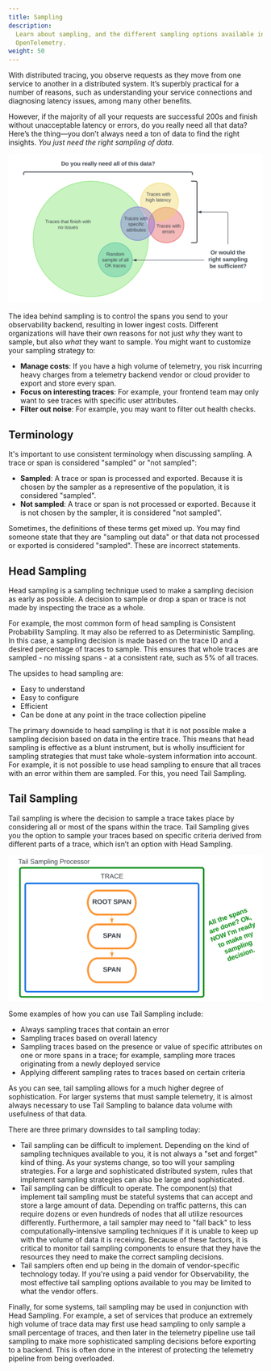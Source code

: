 ```yaml
---
title: Sampling
description:
  Learn about sampling, and the different sampling options available in
  OpenTelemetry.
weight: 50
---
```


With distributed tracing, you observe requests as they move from one service to
another in a distributed system. It’s superbly practical for a number of
reasons, such as understanding your service connections and diagnosing latency
issues, among many other benefits.

However, if the majority of all your requests are successful 200s and finish
without unacceptable latency or errors, do you really need all that data? Here’s
the thing—you don’t always need a ton of data to find the right insights. _You
just need the right sampling of data._

![Illustration shows that not all data needs to be traced, and that a sample of data is sufficient.](traces_venn_diagram.png)

The idea behind sampling is to control the spans you send to your observability
backend, resulting in lower ingest costs. Different organizations will have
their own reasons for not just _why_ they want to sample, but also _what_ they
want to sample. You might want to customize your sampling strategy to:

- **Manage costs**: If you have a high volume of telemetry, you risk incurring
  heavy charges from a telemetry backend vendor or cloud provider to export and
  store every span.
- **Focus on interesting traces**: For example, your frontend team may only want
  to see traces with specific user attributes.
- **Filter out noise**: For example, you may want to filter out health checks.

## Terminology

It's important to use consistent terminology when discussing sampling. A trace
or span is considered "sampled" or "not sampled":

- **Sampled**: A trace or span is processed and exported. Because it is chosen
  by the sampler as a representive of the population, it is considered
  "sampled".
- **Not sampled**: A trace or span is not processed or exported. Because it is
  not chosen by the sampler, it is considered "not sampled".

Sometimes, the definitions of these terms get mixed up. You may find someone
state that they are "sampling out data" or that data not processed or exported
is considered "sampled". These are incorrect statements.

## Head Sampling

Head sampling is a sampling technique used to make a sampling decision as early
as possible. A decision to sample or drop a span or trace is not made by
inspecting the trace as a whole.

For example, the most common form of head sampling is Consistent Probability
Sampling. It may also be referred to as Deterministic Sampling. In this case, a
sampling decision is made based on the trace ID and a desired percentage of
traces to sample. This ensures that whole traces are sampled - no missing
spans - at a consistent rate, such as 5% of all traces.

The upsides to head sampling are:

- Easy to understand
- Easy to configure
- Efficient
- Can be done at any point in the trace collection pipeline

The primary downside to head sampling is that it is not possible make a sampling
decision based on data in the entire trace. This means that head sampling is
effective as a blunt instrument, but is wholly insufficient for sampling
strategies that must take whole-system information into account. For example, it
is not possible to use head sampling to ensure that all traces with an error
within them are sampled. For this, you need Tail Sampling.

## Tail Sampling

Tail sampling is where the decision to sample a trace takes place by considering
all or most of the spans within the trace. Tail Sampling gives you the option to
sample your traces based on specific criteria derived from different parts of a
trace, which isn’t an option with Head Sampling.

![Illustration shows how spans originate from a root span. After the spans are complete, the tail sampling processor makes a sampling decision.](tail_sampling_process.png)

Some examples of how you can use Tail Sampling include:

- Always sampling traces that contain an error
- Sampling traces based on overall latency
- Sampling traces based on the presence or value of specific attributes on one
  or more spans in a trace; for example, sampling more traces originating from a
  newly deployed service
- Applying different sampling rates to traces based on certain criteria

As you can see, tail sampling allows for a much higher degree of sophistication.
For larger systems that must sample telemetry, it is almost always necessary to
use Tail Sampling to balance data volume with usefulness of that data.

There are three primary downsides to tail sampling today:

- Tail sampling can be difficult to implement. Depending on the kind of sampling
  techniques available to you, it is not always a "set and forget" kind of
  thing. As your systems change, so too will your sampling strategies. For a
  large and sophisticated distributed system, rules that implement sampling
  strategies can also be large and sophisticated.
- Tail sampling can be difficult to operate. The component(s) that implement
  tail sampling must be stateful systems that can accept and store a large
  amount of data. Depending on traffic patterns, this can require dozens or even
  hundreds of nodes that all utilize resources differently. Furthermore, a tail
  sampler may need to "fall back" to less computationally-intensive sampling
  techniques if it is unable to keep up with the volume of data it is receiving.
  Because of these factors, it is critical to monitor tail sampling components
  to ensure that they have the resources they need to make the correct sampling
  decisions.
- Tail samplers often end up being in the domain of vendor-specific technology
  today. If you're using a paid vendor for Observability, the most effective
  tail sampling options available to you may be limited to what the vendor
  offers.

Finally, for some systems, tail sampling may be used in conjunction with Head
Sampling. For example, a set of services that produce an extremely high volume
of trace data may first use head sampling to only sample a small percentage of
traces, and then later in the telemetry pipeline use tail sampling to make more
sophisticated sampling decisions before exporting to a backend. This is often
done in the interest of protecting the telemetry pipeline from being overloaded.
